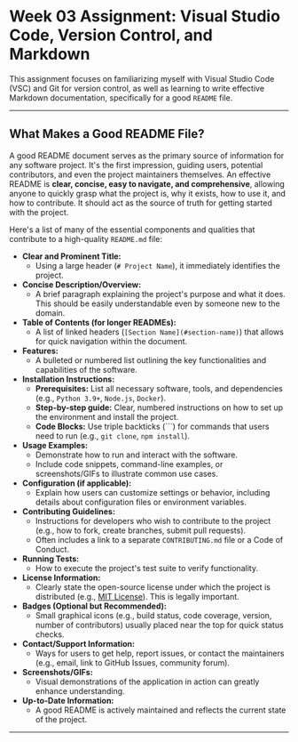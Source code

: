 # Week 03 Assignment: Visual Studio Code, Version Control, and Markdown

This assignment focuses on familiarizing myself with Visual Studio Code (VSC) and Git for version control, as well as learning to write effective Markdown documentation, specifically for a good `README` file.

---

## What Makes a Good README File?

A good README document serves as the primary source of information for any software project. It's the first impression, guiding users, potential contributors, and even the project maintainers themselves. An effective README is **clear, concise, easy to navigate, and comprehensive**, allowing anyone to quickly grasp what the project is, why it exists, how to use it, and how to contribute. It should act as the source of truth for getting started with the project.

Here's a list of many of the essential components and qualities that contribute to a high-quality `README.md` file:

* **Clear and Prominent Title:**
    * Using a large header (`# Project Name`), it immediately identifies the project.
* **Concise Description/Overview:**
    * A brief paragraph explaining the project's purpose and what it does. This should be easily understandable even by someone new to the domain.
* **Table of Contents (for longer READMEs):**
    * A list of linked headers (`[Section Name](#section-name)`) that allows for quick navigation within the document.
* **Features:**
    * A bulleted or numbered list outlining the key functionalities and capabilities of the software.
* **Installation Instructions:**
    * **Prerequisites:** List all necessary software, tools, and dependencies (e.g., `Python 3.9+`, `Node.js`, `Docker`).
    * **Step-by-step guide:** Clear, numbered instructions on how to set up the environment and install the project.
    * **Code Blocks:** Use triple backticks (```) for commands that users need to run (e.g., `git clone`, `npm install`).
* **Usage Examples:**
    * Demonstrate how to run and interact with the software.
    * Include code snippets, command-line examples, or screenshots/GIFs to illustrate common use cases.
* **Configuration (if applicable):**
    * Explain how users can customize settings or behavior, including details about configuration files or environment variables.
* **Contributing Guidelines:**
    * Instructions for developers who wish to contribute to the project (e.g., how to fork, create branches, submit pull requests).
    * Often includes a link to a separate `CONTRIBUTING.md` file or a Code of Conduct.
* **Running Tests:**
    * How to execute the project's test suite to verify functionality.
* **License Information:**
    * Clearly state the open-source license under which the project is distributed (e.g., [MIT License](LICENSE)). This is legally important.
* **Badges (Optional but Recommended):**
    * Small graphical icons (e.g., build status, code coverage, version, number of contributors) usually placed near the top for quick status checks.
* **Contact/Support Information:**
    * Ways for users to get help, report issues, or contact the maintainers (e.g., email, link to GitHub Issues, community forum).
* **Screenshots/GIFs:**
    * Visual demonstrations of the application in action can greatly enhance understanding.
* **Up-to-Date Information:**
    * A good README is actively maintained and reflects the current state of the project.

---
